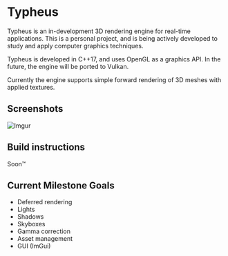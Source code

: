 # Typheus
Typheus is an in-development 3D rendering engine for real-time applications. This is a personal project, and is being actively developed to study and apply computer graphics techniques.

Typheus is developed in C++17, and uses OpenGL as a graphics API. In the future, the engine will be ported to Vulkan.

Currently the engine supports simple forward rendering of 3D meshes with applied textures.

## Screenshots

![Imgur](https://imgur.com/IwvnOUC.png)

## Build instructions

Soon:tm:

## Current Milestone Goals
- Deferred rendering
- Lights
- Shadows
- Skyboxes
- Gamma correction
- Asset management
- GUI (ImGui)
